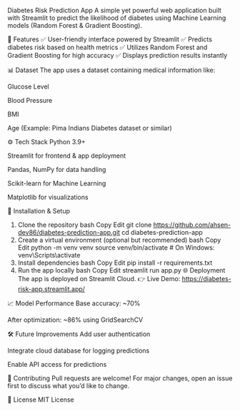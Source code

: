 Diabetes Risk Prediction App
A simple yet powerful web application built with Streamlit to predict the likelihood of diabetes using Machine Learning models (Random Forest & Gradient Boosting).

📌 Features
✅ User-friendly interface powered by Streamlit
✅ Predicts diabetes risk based on health metrics
✅ Utilizes Random Forest and Gradient Boosting for high accuracy
✅ Displays prediction results instantly

📊 Dataset
The app uses a dataset containing medical information like:

Glucose Level

Blood Pressure

BMI

Age
(Example: Pima Indians Diabetes dataset or similar)

⚙️ Tech Stack
Python 3.9+

Streamlit for frontend & app deployment

Pandas, NumPy for data handling

Scikit-learn for Machine Learning

Matplotlib for visualizations

🚀 Installation & Setup
1. Clone the repository
bash
Copy
Edit
git clone https://github.com/ahsen-dev86/diabetes-prediction-app.git
cd diabetes-prediction-app
2. Create a virtual environment (optional but recommended)
bash
Copy
Edit
python -m venv venv
source venv/bin/activate   # On Windows: venv\Scripts\activate
3. Install dependencies
bash
Copy
Edit
pip install -r requirements.txt
4. Run the app locally
bash
Copy
Edit
streamlit run app.py
🌐 Deployment
The app is deployed on Streamlit Cloud.
👉 Live Demo: https://diabetes-risk-app.streamlit.app/

📈 Model Performance
Base accuracy: ~70%

After optimization: ~86% using GridSearchCV

🛠 Future Improvements
Add user authentication

Integrate cloud database for logging predictions

Enable API access for predictions

🤝 Contributing
Pull requests are welcome! For major changes, open an issue first to discuss what you’d like to change.

📜 License
MIT License
